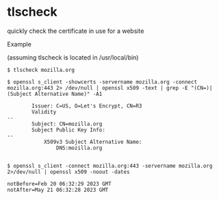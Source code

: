 # tlscheck
quickly check the certificate in use for a website

Example

(assuming tlscheck is located in /usr/local/bin)

```
$ tlscheck mozilla.org

$ openssl s_client -showcerts -servername mozilla.org -connect mozilla.org:443 2> /dev/null | openssl x509 -text | grep -E "(CN=)|(Subject Alternative Name)" -A1

        Issuer: C=US, O=Let's Encrypt, CN=R3
        Validity
--
        Subject: CN=mozilla.org
        Subject Public Key Info:
--
            X509v3 Subject Alternative Name:
                DNS:mozilla.org


$ openssl s_client -connect mozilla.org:443 -servername mozilla.org 2>/dev/null | openssl x509 -noout -dates

notBefore=Feb 20 06:32:29 2023 GMT
notAfter=May 21 06:32:28 2023 GMT
```
